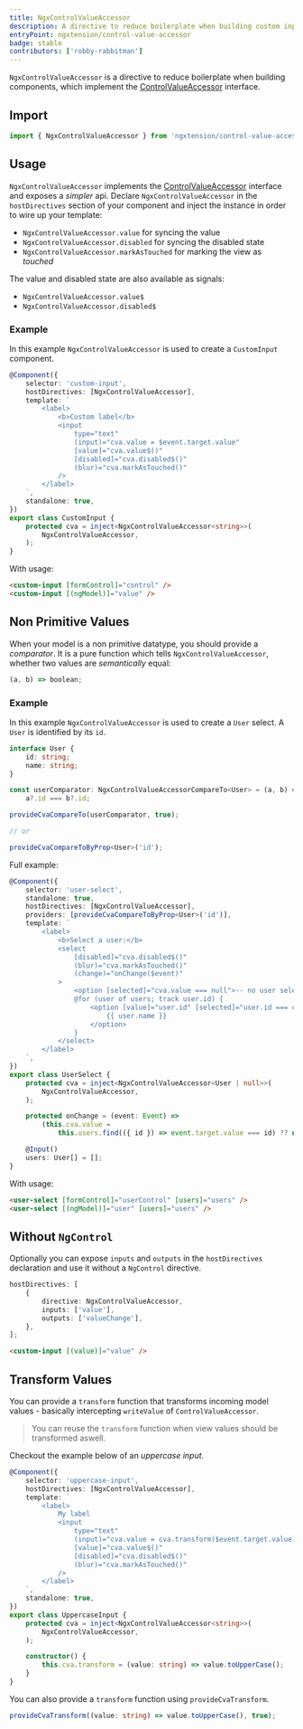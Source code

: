 ```yaml
---
title: NgxControlValueAccessor
description: A directive to reduce boilerplate when building custom inputs.
entryPoint: ngxtension/control-value-accessor
badge: stable
contributors: ['robby-rabbitman']
---
```


`NgxControlValueAccessor` is a directive to reduce boilerplate when building components, which implement the [ControlValueAccessor](https://angular.dev/api/forms/ControlValueAccessor) interface.

## Import

```typescript
import { NgxControlValueAccessor } from 'ngxtension/control-value-accessor';
```

## Usage

`NgxControlValueAccessor` implements the [ControlValueAccessor](https://angular.dev/api/forms/ControlValueAccessor) interface and exposes a _simpler_ api. Declare `NgxControlValueAccessor` in the `hostDirectives` section of your component and inject the instance in order to wire up your template:

- `NgxControlValueAccessor.value` for syncing the value
- `NgxControlValueAccessor.disabled` for syncing the disabled state
- `NgxControlValueAccessor.markAsTouched` for marking the view as _touched_

The value and disabled state are also available as signals:

- `NgxControlValueAccessor.value$`
- `NgxControlValueAccessor.disabled$`

### Example

In this example `NgxControlValueAccessor` is used to create a `CustomInput` component.

```ts
@Component({
	selector: 'custom-input',
	hostDirectives: [NgxControlValueAccessor],
	template: `
		<label>
			<b>Custom label</b>
			<input
				type="text"
				(input)="cva.value = $event.target.value"
				[value]="cva.value$()"
				[disabled]="cva.disabled$()"
				(blur)="cva.markAsTouched()"
			/>
		</label>
	`,
	standalone: true,
})
export class CustomInput {
	protected cva = inject<NgxControlValueAccessor<string>>(
		NgxControlValueAccessor,
	);
}
```

With usage:

```html
<custom-input [formControl]="control" />
<custom-input [(ngModel)]="value" />
```

## Non Primitive Values

When your model is a non primitive datatype, you should provide a _comparator_. It is a pure function which tells `NgxControlValueAccessor`, whether two values are _semantically_ equal:

```ts
(a, b) => boolean;
```

### Example

In this example `NgxControlValueAccessor` is used to create a `User` select. A `User` is identified by its `id`.

```ts
interface User {
	id: string;
	name: string;
}

const userComparator: NgxControlValueAccessorCompareTo<User> = (a, b) =>
	a?.id === b?.id;

provideCvaCompareTo(userComparator, true);

// or

provideCvaCompareToByProp<User>('id');
```

Full example:

```ts
@Component({
	selector: 'user-select',
	standalone: true,
	hostDirectives: [NgxControlValueAccessor],
	providers: [provideCvaCompareToByProp<User>('id')],
	template: `
		<label>
			<b>Select a user:</b>
			<select
				[disabled]="cva.disabled$()"
				(blur)="cva.markAsTouched()"
				(change)="onChange($event)"
			>
				<option [selected]="cva.value === null">-- no user selected --</option>
				@for (user of users; track user.id) {
					<option [value]="user.id" [selected]="user.id === cva.value?.id">
						{{ user.name }}
					</option>
				}
			</select>
		</label>
	`,
})
export class UserSelect {
	protected cva = inject<NgxControlValueAccessor<User | null>>(
		NgxControlValueAccessor,
	);

	protected onChange = (event: Event) =>
		(this.cva.value =
			this.users.find(({ id }) => event.target.value === id) ?? null);

	@Input()
	users: User[] = [];
}
```

With usage:

```html
<user-select [formControl]="userControl" [users]="users" />
<user-select [(ngModel)]="user" [users]="users" />
```

## Without `NgControl`

Optionally you can expose `inputs` and `outputs` in the `hostDirectives` declaration
and use it without a `NgControl` directive.

```ts
hostDirectives: [
	{
		directive: NgxControlValueAccessor,
		inputs: ['value'],
		outputs: ['valueChange'],
	},
];
```

```html
<custom-input [(value)]="value" />
```

## Transform Values

You can provide a `transform` function that transforms incoming model values - basically intercepting `writeValue` of `ControlValueAccessor`.

> You can reuse the `transform` function when view values should be transformed aswell.

Checkout the example below of an _uppercase input_.

```ts
@Component({
	selector: 'uppercase-input',
	hostDirectives: [NgxControlValueAccessor],
	template: `
		<label>
			My label
			<input
				type="text"
				(input)="cva.value = cva.transform($event.target.value)"
				[value]="cva.value$()"
				[disabled]="cva.disabled$()"
				(blur)="cva.markAsTouched()"
			/>
		</label>
	`,
	standalone: true,
})
export class UppercaseInput {
	protected cva = inject<NgxControlValueAccessor<string>>(
		NgxControlValueAccessor,
	);

	constructor() {
		this.cva.transform = (value: string) => value.toUpperCase();
	}
}
```

You can also provide a `transform` function using `provideCvaTransform`.

```ts
provideCvaTransform((value: string) => value.toUpperCase(), true);
```
